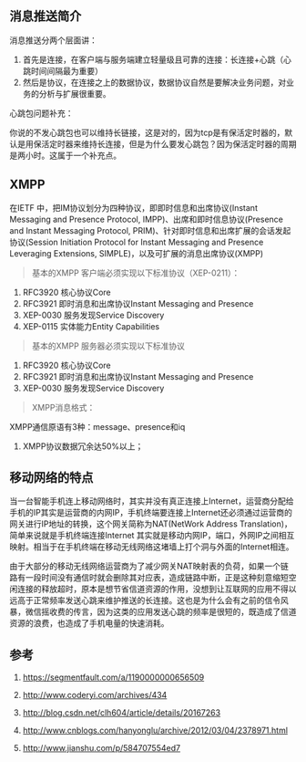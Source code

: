 ## 消息推送简介

消息推送分两个层面讲：

1. 首先是连接，在客户端与服务端建立轻量级且可靠的连接：长连接+心跳（心跳时间间隔最为重要）
2. 然后是协议，在连接之上的数据协议，数据协议自然是要解决业务问题，对业务的分析与扩展很重要。

心跳包问题补充：

你说的不发心跳包也可以维持长链接，这是对的，因为tcp是有保活定时器的，默认是用保活定时器来维持长连接，但是为什么要发心跳包？因为保活定时器的周期是两小时。这属于一个补充点。

## XMPP

在IETF 中，把IM协议划分为四种协议，即即时信息和出席协议(Instant Messaging and Presence Protocol, IMPP)、出席和即时信息协议(Presence and Instant Messaging Protocol, PRIM)、针对即时信息和出席扩展的会话发起协议(Session Initiation Protocol for Instant Messaging and Presence Leveraging Extensions, SIMPLE)，以及可扩展的消息出席协议(XMPP)

> 基本的XMPP 客户端必须实现以下标准协议（XEP-0211）：

1. RFC3920 核心协议Core
2. RFC3921 即时消息和出席协议Instant Messaging and Presence
3. XEP-0030 服务发现Service Discovery
4. XEP-0115 实体能力Entity Capabilities

> 基本的XMPP 服务器必须实现以下标准协议

1. RFC3920 核心协议Core
2. RFC3921 即时消息和出席协议Instant Messaging and Presence
3. XEP-0030 服务发现Service Discovery


> XMPP消息格式：

XMPP通信原语有3种：message、presence和iq


1. XMPP协议数据冗余达50%以上；

## 移动网络的特点

当一台智能手机连上移动网络时，其实并没有真正连接上Internet，运营商分配给手机的IP其实是运营商的内网IP，手机终端要连接上Internet还必须通过运营商的网关进行IP地址的转换，这个网关简称为NAT(NetWork Address Translation)，简单来说就是手机终端连接Internet 其实就是移动内网IP，端口，外网IP之间相互映射。相当于在手机终端在移动无线网络这堵墙上打个洞与外面的Internet相连。

由于大部分的移动无线网络运营商为了减少网关NAT映射表的负荷，如果一个链路有一段时间没有通信时就会删除其对应表，造成链路中断，正是这种刻意缩短空闲连接的释放超时，原本是想节省信道资源的作用，没想到让互联网的应用不得以远高于正常频率发送心跳来维护推送的长连接。这也是为什么会有之前的信令风暴，微信摇收费的传言，因为这类的应用发送心跳的频率是很短的，既造成了信道资源的浪费，也造成了手机电量的快速消耗。


## 参考

1. https://segmentfault.com/a/1190000000656509
2. http://www.coderyi.com/archives/434

3. http://blog.csdn.net/clh604/article/details/20167263
4. http://www.cnblogs.com/hanyonglu/archive/2012/03/04/2378971.html
5. http://www.jianshu.com/p/584707554ed7